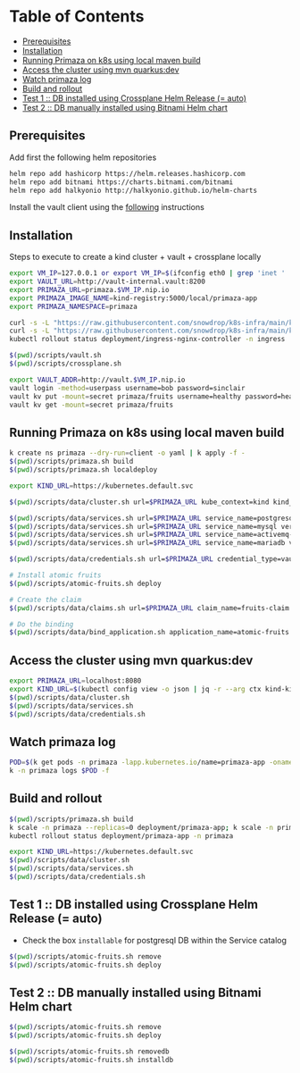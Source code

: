 Table of Contents
=================

* [Prerequisites](#prerequisites)
* [Installation](#installation)
* [Running Primaza on k8s using local maven build](#running-primaza-on-k8s-using-local-maven-build)
* [Access the cluster using mvn quarkus:dev](#access-the-cluster-using-mvn-quarkusdev)
* [Watch primaza log](#watch-primaza-log)
* [Build and rollout](#build-and-rollout)
* [Test 1 :: DB installed using Crossplane Helm Release (= auto)](#test-1--db-installed-using-crossplane-helm-release--auto)
* [Test 2 :: DB manually installed using Bitnami Helm chart](#test-2--db-manually-installed-using-bitnami-helm-chart)

## Prerequisites

Add first the following helm repositories
```bash
helm repo add hashicorp https://helm.releases.hashicorp.com
helm repo add bitnami https://charts.bitnami.com/bitnami
helm repo add halkyonio http://halkyonio.github.io/helm-charts
```
Install the vault client using the [following](https://developer.hashicorp.com/vault/docs/install) instructions

## Installation

Steps to execute to create a kind cluster + vault + crossplane locally

```bash
export VM_IP=127.0.0.1 or export VM_IP=$(ifconfig eth0 | grep 'inet ' | cut -d: -f2 | awk '{ print $2}')
export VAULT_URL=http://vault-internal.vault:8200
export PRIMAZA_URL=primaza.$VM_IP.nip.io
export PRIMAZA_IMAGE_NAME=kind-registry:5000/local/primaza-app
export PRIMAZA_NAMESPACE=primaza

curl -s -L "https://raw.githubusercontent.com/snowdrop/k8s-infra/main/kind/kind.sh" | bash -s install --delete-kind-cluster
curl -s -L "https://raw.githubusercontent.com/snowdrop/k8s-infra/main/kind/registry.sh" | bash -s install --registry-name kind-registry
kubectl rollout status deployment/ingress-nginx-controller -n ingress

$(pwd)/scripts/vault.sh
$(pwd)/scripts/crossplane.sh

export VAULT_ADDR=http://vault.$VM_IP.nip.io
vault login -method=userpass username=bob password=sinclair
vault kv put -mount=secret primaza/fruits username=healthy password=healthy database=fruits_database
vault kv get -mount=secret primaza/fruits
```

## Running Primaza on k8s using local maven build
```bash
k create ns primaza --dry-run=client -o yaml | k apply -f -
$(pwd)/scripts/primaza.sh build
$(pwd)/scripts/primaza.sh localdeploy

export KIND_URL=https://kubernetes.default.svc

$(pwd)/scripts/data/cluster.sh url=$PRIMAZA_URL kube_context=kind kind_url="https://kubernetes.default.svc" environment=dev ns_to_exclude="default,kube-system,ingress,pipelines-as-code,local-path-storage,crossplane-system,primaza,tekton-pipelines,tekton-pipelines-resolvers,vault"

$(pwd)/scripts/data/services.sh url=$PRIMAZA_URL service_name=postgresql version=14.5 installable=on type=postgresql endpoint=tcp:5432 helm_repo="https://charts.bitnami.com/bitnami&helmChart=postgresql&helmChartVersion=11.9.13"
$(pwd)/scripts/data/services.sh url=$PRIMAZA_URL service_name=mysql version=8.0 type=mysql endpoint=tcp:3306
$(pwd)/scripts/data/services.sh url=$PRIMAZA_URL service_name=activemq-artemis version=2.26 type=activemq endpoint=tcp:8161
$(pwd)/scripts/data/services.sh url=$PRIMAZA_URL service_name=mariadb version=10.9 type=mariadb endpoint=tcp:3306

$(pwd)/scripts/data/credentials.sh url=$PRIMAZA_URL credential_type=vault credential_name=fruits_database-vault-creds service_name=postgresql vault_kv=primaza/fruits

# Install atomic fruits
$(pwd)/scripts/atomic-fruits.sh deploy

# Create the claim
$(pwd)/scripts/data/claims.sh url=$PRIMAZA_URL claim_name=fruits-claim description=postgresql-fruits-db requested_service=postgresql-14.5 application_id=1

# Do the binding
$(pwd)/scripts/data/bind_application.sh application_name=atomic-fruits claim_name=fruits-claim
```

## Access the cluster using mvn quarkus:dev
```bash
export PRIMAZA_URL=localhost:8080
export KIND_URL=$(kubectl config view -o json | jq -r --arg ctx kind-kind '.clusters[] | select(.name == $ctx) | .cluster.server')
$(pwd)/scripts/data/cluster.sh
$(pwd)/scripts/data/services.sh
$(pwd)/scripts/data/credentials.sh
```

## Watch primaza log 
```bash
POD=$(k get pods -n primaza -lapp.kubernetes.io/name=primaza-app -oname)
k -n primaza logs $POD -f
```

## Build and rollout
```bash
$(pwd)/scripts/primaza.sh build
k scale -n primaza --replicas=0 deployment/primaza-app; k scale -n primaza --replicas=1 deployment/primaza-app
kubectl rollout status deployment/primaza-app -n primaza

export KIND_URL=https://kubernetes.default.svc
$(pwd)/scripts/data/cluster.sh
$(pwd)/scripts/data/services.sh
$(pwd)/scripts/data/credentials.sh
```
## Test 1 :: DB installed using Crossplane Helm Release (= auto)

- Check the box `installable` for postgresql DB within the Service catalog
```bash
$(pwd)/scripts/atomic-fruits.sh remove
$(pwd)/scripts/atomic-fruits.sh deploy
```

## Test 2 :: DB manually installed using Bitnami Helm chart

```bash
$(pwd)/scripts/atomic-fruits.sh remove
$(pwd)/scripts/atomic-fruits.sh deploy

$(pwd)/scripts/atomic-fruits.sh removedb
$(pwd)/scripts/atomic-fruits.sh installdb
```